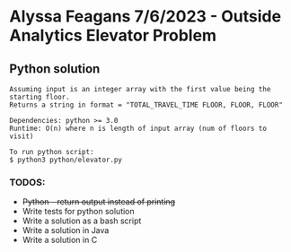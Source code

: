 # Alyssa Feagans 7/6/2023 - Outside Analytics Elevator Problem

## Python solution
    Assuming input is an integer array with the first value being the starting floor. 
    Returns a string in format = "TOTAL_TRAVEL_TIME FLOOR, FLOOR, FLOOR"

    Dependencies: python >= 3.0
    Runtime: O(n) where n is length of input array (num of floors to visit)

    To run python script:
    $ python3 python/elevator.py 

### TODOS:
- ~~Python - return output instead of printing~~
- Write tests for python solution
- Write a solution as a bash script
- Write a solution in Java
- Write a solution in C